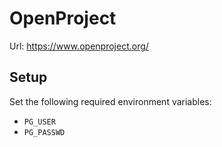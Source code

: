 # OpenProject

Url: https://www.openproject.org/

## Setup

Set the following required environment variables:
- `PG_USER`
- `PG_PASSWD`
